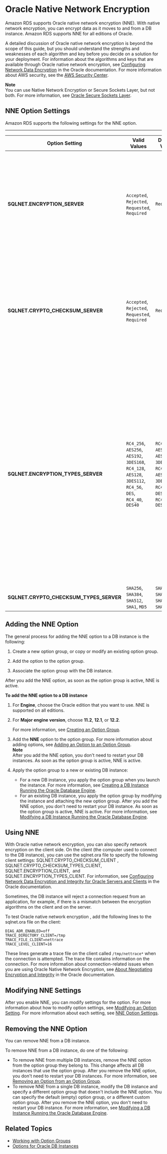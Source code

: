 # Oracle Native Network Encryption<a name="Appendix.Oracle.Options.NetworkEncryption"></a>

Amazon RDS supports Oracle native network encryption \(NNE\)\. With native network encryption, you can encrypt data as it moves to and from a DB instance\. Amazon RDS supports NNE for all editions of Oracle\. 

A detailed discussion of Oracle native network encryption is beyond the scope of this guide, but you should understand the strengths and weaknesses of each algorithm and key before you decide on a solution for your deployment\. For information about the algorithms and keys that are available through Oracle native network encryption, see [Configuring Network Data Encryption](http://www.oracle.com/webfolder/technetwork/tutorials/obe/db/11g/r2/prod/security/network_encrypt/ntwrkencrypt.htm) in the Oracle documentation\. For more information about AWS security, see the [AWS Security Center](http://aws.amazon.com/security)\. 

**Note**  
You can use Native Network Encryption or Secure Sockets Layer, but not both\. For more information, see [Oracle Secure Sockets Layer](Appendix.Oracle.Options.SSL.md)\. 

## NNE Option Settings<a name="Oracle.Options.NNE.Options"></a>

Amazon RDS supports the following settings for the NNE option\. 


****  

| Option Setting | Valid Values | Default Value | Description | 
| --- | --- | --- | --- | 
| **SQLNET\.ENCRYPTION\_SERVER** |  `Accepted`, `Rejected`, `Requested`, `Required`   | `Requested` |  The encryption behavior when a client, or a server acting as a client, connects to the DB instance\.  `Requested` indicates that the DB instance does not require traffic from the client to be encrypted\.  | 
| **SQLNET\.CRYPTO\_CHECKSUM\_SERVER** |  `Accepted`, `Rejected`, `Requested`, `Required`   | `Requested` |  The data integrity behavior when a client, or a server acting as a client, connects to the DB instance\.  `Requested` indicates that the DB instance does not require the client to perform a checksum\.  | 
| **SQLNET\.ENCRYPTION\_TYPES\_SERVER** |  `RC4_256`, `AES256`, `AES192`, `3DES168`, `RC4_128`, `AES128`, `3DES112`, `RC4_56`, `DES`, `RC4_40`, `DES40`  |  `RC4_256`, `AES256`, `AES192`, `3DES168`, `RC4_128`, `AES128`, `3DES112`, `RC4_56`, `DES`, `RC4_40`, `DES40`  |  A list of encryption algorithms used by the DB instance\. The DB instance will use each algorithm, in order, to attempt to decrypt the client input until an algorithm succeeds or until the end of the list is reached\.  Amazon RDS uses the following default list from Oracle\. You can change the order or limit the algorithms that the DB instance will accept\.  [\[See the AWS documentation website for more details\]](http://docs.aws.amazon.com/AmazonRDS/latest/UserGuide/Appendix.Oracle.Options.NetworkEncryption.html)  | 
| **SQLNET\.CRYPTO\_CHECKSUM\_TYPES\_SERVER** |  `SHA256`, `SHA384`, `SHA512`, `SHA1`, `MD5`  |  `SHA256`, `SHA384`, `SHA512`, `SHA1`, `MD5`  |  The checksum algorithm\.  | 

## Adding the NNE Option<a name="Oracle.Options.NNE.Add"></a>

The general process for adding the NNE option to a DB instance is the following: 

1. Create a new option group, or copy or modify an existing option group\.

1. Add the option to the option group\.

1. Associate the option group with the DB instance\.

After you add the NNE option, as soon as the option group is active, NNE is active\. 

**To add the NNE option to a DB instance**

1. For **Engine**, choose the Oracle edition that you want to use\. NNE is supported on all editions\. 

1. For **Major engine version**, choose **11\.2**, **12\.1**, or **12\.2**\. 

   For more information, see [Creating an Option Group](USER_WorkingWithOptionGroups.md#USER_WorkingWithOptionGroups.Create)\. 

1. Add the **NNE** option to the option group\. For more information about adding options, see [Adding an Option to an Option Group](USER_WorkingWithOptionGroups.md#USER_WorkingWithOptionGroups.AddOption)\.  
**Note**  
After you add the NNE option, you don't need to restart your DB instances\. As soon as the option group is active, NNE is active\. 

1. Apply the option group to a new or existing DB instance: 
   + For a new DB instance, you apply the option group when you launch the instance\. For more information, see [Creating a DB Instance Running the Oracle Database Engine](USER_CreateOracleInstance.md)\. 
   + For an existing DB instance, you apply the option group by modifying the instance and attaching the new option group\. After you add the NNE option, you don't need to restart your DB instance\. As soon as the option group is active, NNE is active\. For more information, see [Modifying a DB Instance Running the Oracle Database Engine](USER_ModifyInstance.Oracle.md)\. 

## Using NNE<a name="Oracle.Options.NNE.Using"></a>

 With Oracle native network encryption, you can also specify network encryption on the client side\. On the client \(the computer used to connect to the DB instance\), you can use the sqlnet\.ora file to specify the following client settings: SQLNET\.CRYPTO\_CHECKSUM\_CLIENT , SQLNET\.CRYPTO\_CHECKSUM\_TYPES\_CLIENT, SQLNET\.ENCRYPTION\_CLIENT,  and SQLNET\.ENCRYPTION\_TYPES\_CLIENT\. For information, see [Configuring Network Data Encryption and Integrity for Oracle Servers and Clients](http://docs.oracle.com/cd/E11882_01/network.112/e40393/asoconfg.htm) in the Oracle documentation\. 

 Sometimes, the DB instance will reject a connection request from an application, for example, if there is a mismatch between the encryption algorithms on the client and on the server\. 

 To test Oracle native network encryption , add the following lines to the sqlnet\.ora file on the client: 

```
DIAG_ADR_ENABLED=off   
TRACE_DIRECTORY_CLIENT=/tmp   
TRACE_FILE_CLIENT=nettrace   
TRACE_LEVEL_CLIENT=16
```

 These lines generate a trace file on the client called `/tmp/nettrace*` when the connection is attempted\. The trace file contains information on the connection\. For more information about connection\-related issues when you are using Oracle Native Network Encryption, see [About Negotiating Encryption and Integrity](http://docs.oracle.com/cd/E11882_01/network.112/e40393/asoconfg.htm#autoId12) in the Oracle documentation\. 

## Modifying NNE Settings<a name="Oracle.Options.NNE.ModifySettings"></a>

After you enable NNE, you can modify settings for the option\. For more information about how to modify option settings, see [Modifying an Option Setting](USER_WorkingWithOptionGroups.md#USER_WorkingWithOptionGroups.ModifyOption)\. For more information about each setting, see [NNE Option Settings](#Oracle.Options.NNE.Options)\. 

## Removing the NNE Option<a name="Oracle.Options.NNE.Remove"></a>

You can remove NNE from a DB instance\. 

To remove NNE from a DB instance, do one of the following: 
+ To remove NNE from multiple DB instances, remove the NNE option from the option group they belong to\. This change affects all DB instances that use the option group\. After you remove the NNE option, you don't need to restart your DB instances\. For more information, see [Removing an Option from an Option Group](USER_WorkingWithOptionGroups.md#USER_WorkingWithOptionGroups.RemoveOption)\. 
+ To remove NNE from a single DB instance, modify the DB instance and specify a different option group that doesn't include the NNE option\. You can specify the default \(empty\) option group, or a different custom option group\. After you remove the NNE option, you don't need to restart your DB instance\. For more information, see [Modifying a DB Instance Running the Oracle Database Engine](USER_ModifyInstance.Oracle.md)\. 

## Related Topics<a name="Oracle.Options.NNE.Related"></a>
+ [Working with Option Groups](USER_WorkingWithOptionGroups.md)
+ [Options for Oracle DB Instances](Appendix.Oracle.Options.md)